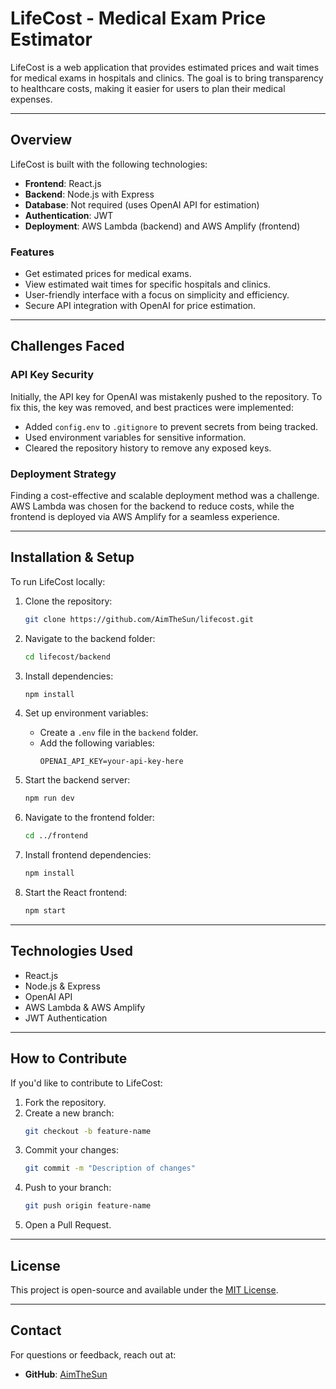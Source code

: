 # LifeCost - Medical Exam Price Estimator

LifeCost is a web application that provides estimated prices and wait times for medical exams in hospitals and clinics. The goal is to bring transparency to healthcare costs, making it easier for users to plan their medical expenses.

---

## Overview

LifeCost is built with the following technologies:
- **Frontend**: React.js
- **Backend**: Node.js with Express
- **Database**: Not required (uses OpenAI API for estimation)
- **Authentication**: JWT
- **Deployment**: AWS Lambda (backend) and AWS Amplify (frontend)

### Features
- Get estimated prices for medical exams.
- View estimated wait times for specific hospitals and clinics.
- User-friendly interface with a focus on simplicity and efficiency.
- Secure API integration with OpenAI for price estimation.

---
## Challenges Faced

### API Key Security
Initially, the API key for OpenAI was mistakenly pushed to the repository. To fix this, the key was removed, and best practices were implemented:
- Added `config.env` to `.gitignore` to prevent secrets from being tracked.
- Used environment variables for sensitive information.
- Cleared the repository history to remove any exposed keys.

### Deployment Strategy
Finding a cost-effective and scalable deployment method was a challenge. AWS Lambda was chosen for the backend to reduce costs, while the frontend is deployed via AWS Amplify for a seamless experience.

---
## Installation & Setup

To run LifeCost locally:

1. Clone the repository:
   ```bash
   git clone https://github.com/AimTheSun/lifecost.git
   ```

2. Navigate to the backend folder:
   ```bash
   cd lifecost/backend
   ```

3. Install dependencies:
   ```bash
   npm install
   ```

4. Set up environment variables:
   - Create a `.env` file in the `backend` folder.
   - Add the following variables:
     ```
     OPENAI_API_KEY=your-api-key-here
     ```

5. Start the backend server:
   ```bash
   npm run dev
   ```

6. Navigate to the frontend folder:
   ```bash
   cd ../frontend
   ```

7. Install frontend dependencies:
   ```bash
   npm install
   ```

8. Start the React frontend:
   ```bash
   npm start
   ```

---

## Technologies Used

- React.js
- Node.js & Express
- OpenAI API
- AWS Lambda & AWS Amplify
- JWT Authentication

---
## How to Contribute

If you'd like to contribute to LifeCost:

1. Fork the repository.
2. Create a new branch:
   ```bash
   git checkout -b feature-name
   ```
3. Commit your changes:
   ```bash
   git commit -m "Description of changes"
   ```
4. Push to your branch:
   ```bash
   git push origin feature-name
   ```
5. Open a Pull Request.

---
## License

This project is open-source and available under the [MIT License](LICENSE).

---

## Contact

For questions or feedback, reach out at:
- **GitHub**: [AimTheSun](https://github.com/AimTheSun)




